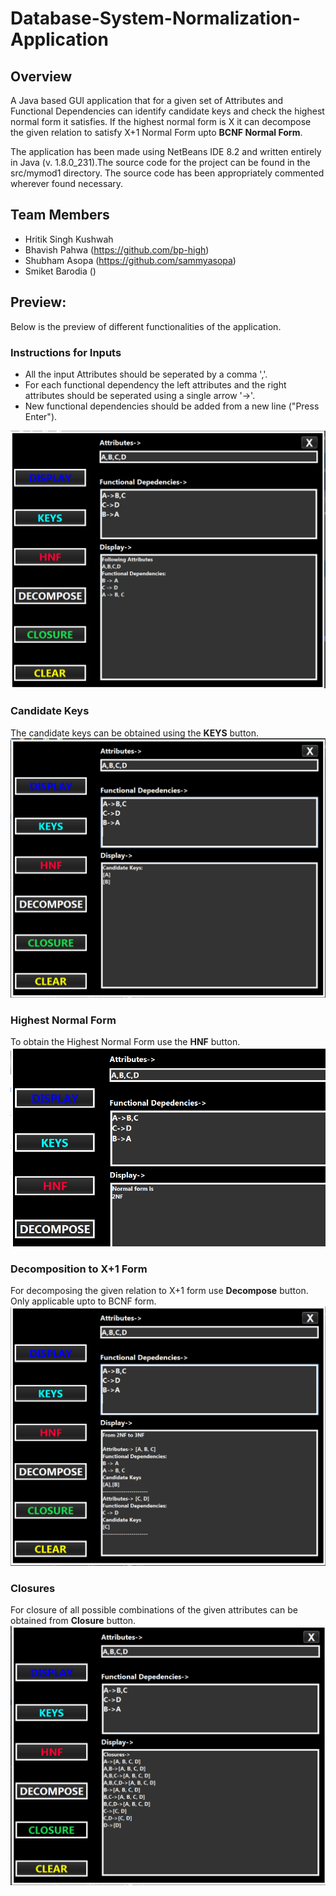 # Database-System-Normalization-Application

## Overview
A Java based GUI application that for a given set of Attributes and Functional Dependencies can identify candidate keys and check the highest normal form it satisfies.
If the highest normal form is X it can decompose the given relation to satisfy X+1 Normal Form upto **BCNF Normal Form**.

The application has been made using NetBeans IDE 8.2 and written entirely in Java (v. 1.8.0_231).The source code for the project can be found in the src/mymod1 directory. The source code has been appropriately commented wherever found necessary. 

## Team Members
* Hritik Singh Kushwah
* Bhavish Pahwa (https://github.com/bp-high)
* Shubham Asopa (https://github.com/sammyasopa)
* Smiket Barodia ()

## Preview:
Below is the preview of different functionalities of the application.
### Instructions for Inputs
* All the input Attributes should be seperated by a comma ','.
* For each functional dependency the left attributes and the right attributes should be seperated using a single arrow '->'.
* New functional dependencies should be added from a new line ("Press Enter").

![Home](/Preview/prev.png)

### Candidate Keys
The candidate keys can be obtained using the **KEYS** button.
![Keys](/Preview/cKeys.png)

### Highest Normal Form
To obtain the Highest Normal Form use the **HNF** button.
![Keys](/Preview/hnf.png)

### Decomposition to X+1 Form
For decomposing the given relation to X+1 form use **Decompose** button. Only applicable upto to BCNF form.
![Keys](/Preview/decompose.png)

### Closures
For closure of all possible combinations of the given attributes can be obtained from **Closure** button.
![Keys](/Preview/closure.png)




